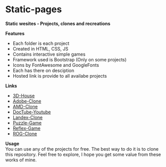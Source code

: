 # Static-pages

**Static wesites - Projects, clones and recreations**

**Features**

- Each folder is each project
- Created in HTML, CSS, JS
- Contains interactive simple games
- Framework used is Bootstrap (Only on some projects)
- Icons by FontAwesome and GoogleFonts
- Each has there on desciption
- Hosted link is provide to all availabe projects

**Links**
- [3D-House](https://remindev.github.io/Static-Projects/3D-House)
- [Adobe-Clone](https://remindev.github.io/Static-Projects/Adobe-Clone/)
- [AMD-Clone](https://remindev.github.io/Static-Projects/AMD-Clone/)
- [DocTube-Youtube](https://remindev.github.io/Static-Projects/DocTube-Youtube/)
- [Landex-Clone](https://remindev.github.io/Static-Projects/Landex-Clone/)
- [Puzzle-Game](https://remindev.github.io/Static-Projects/Puzzle-Game)
- [Reflex-Game](https://remindev.github.io/Static-Projects/Reflex-Game)
- [ROG-Clone](https://remindev.github.io/Static-Projects/ROG-Clone/)

**Usage**   
You can use any of the projects for free. The best way to do it is to clone this repository.
Feel free to explore, I hope you get some value from these works of mine.

